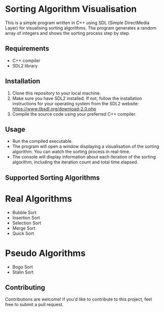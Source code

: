 # Sorting Algorithm Visualisation

This is a simple program written in C++ using SDL (Simple DirectMedia Layer) for visualising sorting algorithms. The program generates a random array of integers and shows the sorting process step by step.

## Requirements
- C++ compiler
- SDL2 library

## Installation
1. Clone this repository to your local machine.
2. Make sure you have SDL2 installed. If not, follow the installation instructions for your operating system from the SDL2 website: https://www.libsdl.org/download-2.0.php
3. Compile the source code using your preferred C++ compiler.

## Usage
- Run the compiled executable.
- The program will open a window displaying a visualisation of the sorting algorithm. You can watch the sorting process in real-time.
- The console will display information about each iteration of the sorting algorithm, including the iteration count and total time elapsed.

## Supported Sorting Algorithms
# Real Algorithms
- Bubble Sort
- Insertion Sort
- Selection Sort
- Merge Sort
- Quick Sort

# Pseudo Algorithms
- Bogo Sort
- Stalin Sort


## Contributing
Contributions are welcome! If you'd like to contribute to this project, feel free to submit a pull request.
